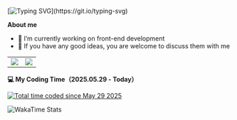 [![Typing SVG](https://readme-typing-svg.demolab.com?font=Fira+Code&duration=3000&pause=1000&vCenter=true&width=435&separator=%3C&lines=Welcome+to+my+GitHub+%F0%9F%91%8B%3Cconsole.log('hello+world')%3CSystem.out.print(%22hello+world%22);)](https://git.io/typing-svg)
<!-- 
https://readme-typing-svg.demolab.com/demo/?duration=3000&vCenter=true&separator=%3C&lines=Welcome+to+my+GitHub+%F0%9F%91%8B%3Cconsole.log(%27hello+world%27)%3CSystem.out.print(%22hello+world%22);
-->

**About me**
- 🧱 I’m currently working on front-end development
- 🍻 If you have any good ideas, you are welcome to discuss them with me

<table>
  <tr>
    <td align="center">
      <a href="https://github.com/later-zc">
        <img src="https://github-readme-stats.vercel.app/api?username=later-zc&show_icons=true&theme=shadow_blue&count_private=true" />
      </a>
    </td>
    <td align="center">
      <a href="https://github.com/later-zc">
        <img src="https://github-readme-stats.vercel.app/api/top-langs/?username=later-zc&theme=buefy&layout=compact" />
      </a>
    </td>
  </tr>
</table>

<!-- WakaTime 编码时间图表 -->
**💻 My Coding Time（2025.05.29 - Today）**

<a href="https://wakatime.com/@90ff30da-8109-4764-b3fd-ea3bba76b8e1"><img src="https://wakatime.com/badge/user/90ff30da-8109-4764-b3fd-ea3bba76b8e1.svg?style=plastic" alt="Total time coded since May 29 2025" /></a>

<picture>
  <source media="(prefers-color-scheme: dark)" srcset="https://github-readme-stats.vercel.app/api/wakatime?username=laterzc&layout=compact&theme=dark" />
  <source media="(prefers-color-scheme: light)" srcset="https://github-readme-stats.vercel.app/api/wakatime?username=laterzc&layout=compact&theme=default" />
  <img alt="WakaTime Stats" src="https://github-readme-stats.vercel.app/api/wakatime?username=laterzc&layout=compact" />
</picture>


<!--
**later-zc/later-zc** is a ✨ _special_ ✨ repository because its `README.md` (this file) appears on your GitHub profile.

Here are some ideas to get you started:

- 🔭 I’m currently working on Web development
- 🌱 I’m currently learning Vue, React and Node
- 👯 I’m looking to collaborate on ...
- 🤔 I’m looking for help with ...
- 💬 Ask me about ...
- 📫 How to reach me: ...
- 😄 Pronouns: ...
- ⚡ Fun fact: ...
-->
